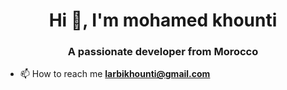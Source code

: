 <h1 align="center">Hi 👋, I'm mohamed khounti</h1>
<h3 align="center">A passionate developer from Morocco</h3>

- 📫 How to reach me **larbikhounti@gmail.com**

